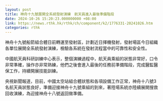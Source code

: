 ```yaml
---
layout: post
title: 神舟十九號展開全系統發射演練　航天員進入最後準備階段
date: 2024-10-26 15:20:23.000000000 +08:00
link: https://news.rthk.hk/rthk/ch/component/k2/1776331-20241026.htm
categories: rthk
---
```


神舟十九號船箭組合體日前轉運至發射區，計劃近日擇機發射，發射場區今日組織各單位展開全系統發射演練，檢驗各系統在發射流程當中的可靠性和安全性。

中國航天員科研訓練中心表示，整個演練過程中，航天員乘組的狀態非常好，口令非常準確，操作亦非常熟練，他們之後會進入最後的任務前準備階段，完成醫監醫保工作，持續開展技能訓練。

央視新聞報道，目前，中國太空站組合體狀態和各項設備工作正常，神舟十八號3名航天員狀態良好，準備迎接神舟十九號乘組的到來，著陸場系統亦陸續展開搜救回收演練，為迎接神舟十八號返回做準備。
